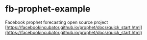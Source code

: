# fb-prophet-example
Facebook prophet forecasting open source project [https://facebookincubator.github.io/prophet/docs/quick_start.html](https://facebookincubator.github.io/prophet/docs/quick_start.html)

